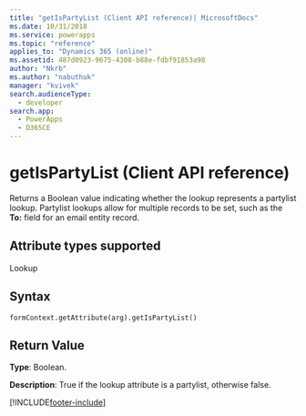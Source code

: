 ```yaml
---
title: "getIsPartyList (Client API reference)| MicrosoftDocs"
ms.date: 10/31/2018
ms.service: powerapps
ms.topic: "reference"
applies_to: "Dynamics 365 (online)"
ms.assetid: 487d0923-9675-4308-b88e-fdbf91853a98
author: "Nkrb"
ms.author: "nabuthuk"
manager: "kvivek"
search.audienceType: 
  - developer
search.app: 
  - PowerApps
  - D365CE
---
```

# getIsPartyList (Client API reference)



Returns a Boolean value indicating whether the lookup represents a partylist lookup. Partylist lookups allow for multiple records to be set, such as the **To:** field for an email entity record.

## Attribute types supported

Lookup

## Syntax

`formContext.getAttribute(arg).getIsPartyList()`

## Return Value

**Type**: Boolean. 

**Description**: True if the lookup attribute is a partylist, otherwise false.



[!INCLUDE[footer-include](../../../../../includes/footer-banner.md)]